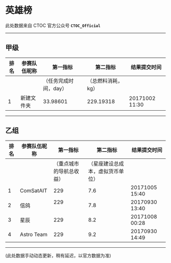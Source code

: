 # 英雄榜

此处数据来自 CTOC 官方公众号 **`CTOC_Official`**

----------------------
## 甲级

| 排名 | 参赛队伍昵称 | 第一指标            | 第二指标        | 结果提交时间
| --- | ---------  | --------          | --------       | ---------
|     |            | （任务完成时间，day） | （总燃料消耗，kg）|
| 1   | 新建文件夹   | 33.98601          | 229.19318      | 20171002 11:30

----------------------
## 乙组

| 排名 | 参赛队伍昵称 | 第一指标              | 第二指标                       | 结果提交时间
| --- | ---------  | --------            | --------                      | ---------
|     |            | （重点城市的导航总收益） | （星座建设总成本，虚拟货币单位）    |
| 1   | ComSatAIT  | 229                 | 7.6                           | 20171005 15:40
| 2   | 信鸽        | 229                 | 7.8                           | 20170930 13:40
| 3   | 星辰        | 229                 | 8.2                           | 20171008 00:28
| 4   | Astro Team | 229                 | 9.2                           | 20170930 14:49


--------
(此处数据手动动态更新，稍有延迟，以官方数据为准)

